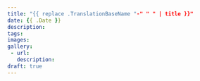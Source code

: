 ```yaml
---
title: "{{ replace .TranslationBaseName "-" " " | title }}"
date: {{ .Date }}
description:
tags:
images: 
gallery:
 - url:
   description:
draft: true
---
```

